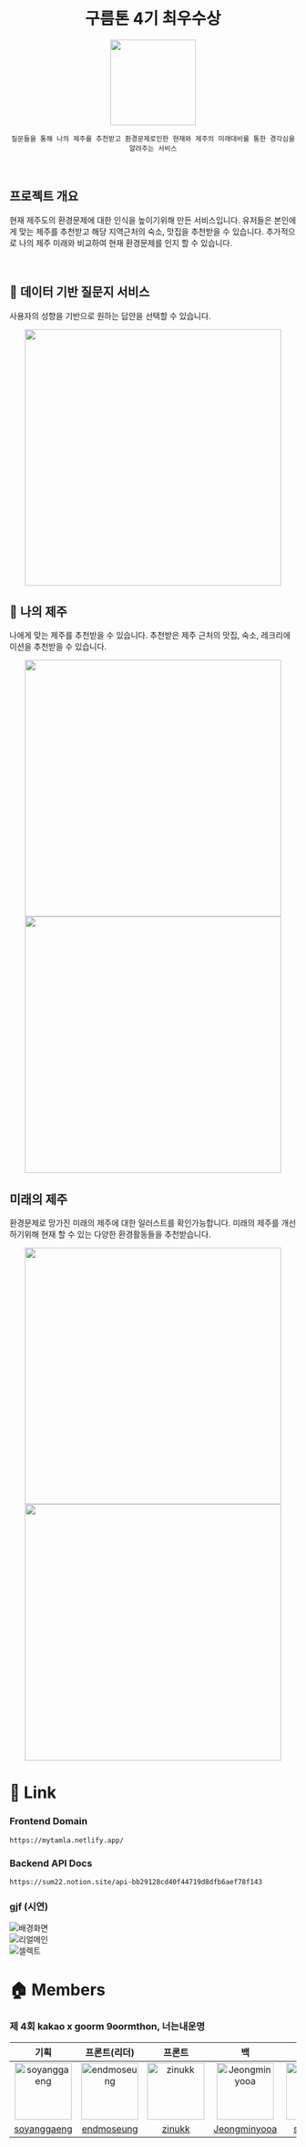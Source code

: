 <div align="center">

# **구름톤 4기 최우수상**

<img src="https://user-images.githubusercontent.com/103626175/209896642-0076c096-f6d9-4ee3-8013-13dddb3ae36b.png" width="150px"><br>

    질문들을 통해 나의 제주를 추천받고 환경문제로인한 현재와 제주의 미래대비를 통한 경각심을 알려주는 서비스

</div>

<br>

## 프로젝트 개요

현재 제주도의 환경문제에 대한 인식을 높이기위해 만든 서비스입니다.
유저들은 본인에게 맞는 제주를 추천받고 해당 지역근처의 숙소, 맛집을 추천받을 수 있습니다. 추가적으로 나의 제주 미래와 비교하여 현재 환경문제를 인지 할 수 있습니다.

<br/>

## 📍 데이터 기반 질문지 서비스

사용자의 성향을 기반으로 원하는 답안을 선택할 수 있습니다.

<p align="center"><img src="https://user-images.githubusercontent.com/103626175/209898173-ca1add7b-007f-4a42-a3a2-b6051a81501e.png" height="450px"> </p>

## 📑 나의 제주

나에게 맞는 제주를 추천받을 수 있습니다.
추천받은 제주 근처의 맛집, 숙소, 레크리에이션을 추천받을 수 있습니다.

<p align="center">
<img src="https://user-images.githubusercontent.com/103626175/209898248-ebc7f676-f241-4551-bd83-34c328ac9e70.png" height="450px">  
<img src="https://user-images.githubusercontent.com/103626175/209898262-17175f35-d781-4c35-ba41-d800be76354b.png" height="450px">  
</p>

## 미래의 제주

환경문제로 망가진 미래의 제주에 대한 일러스트를 확인가능합니다.
미래의 제주를 개선하기위해 현재 할 수 있는 다양한 환경활동들을 추천받습니다.

<p align="center">
<img src="https://user-images.githubusercontent.com/103626175/209898322-53e0d28c-a3fd-4656-85b8-a22c7b0bd829.png" height="450px">  
<img src="https://user-images.githubusercontent.com/103626175/209898384-0c96545d-90f8-4ef3-b6ac-d95b883fc993.png" height="450px">  
</p>

# 📎 Link

### Frontend Domain

`https://mytamla.netlify.app/`

### Backend API Docs

`https://sum22.notion.site/api-bb29128cd40f44719d8dfb6aef78f143`

### gjf (시연)

![배경화면](https://user-images.githubusercontent.com/103626175/209897331-b9ed7ff7-ef2c-48c0-9e95-b969ca1820d9.gif)<br>
![리얼메인](https://user-images.githubusercontent.com/103626175/209897333-b8491109-f0d1-46b1-9dbf-b958832548f7.gif)<br>
![셀렉트](https://user-images.githubusercontent.com/103626175/209897354-109ac71e-c046-4f4d-a30b-1ec2b72b3049.gif)<br>

# 🏠 Members

### 제 4회 kakao x goorm 9oormthon, 너는내운명

|                                                        기획                                                        |                                                프론트(리더)                                                 |                                                 프론트                                                 |                                                      백                                                      |                                                 디자이너                                                 |
| :----------------------------------------------------------------------------------------------------------------: | :---------------------------------------------------------------------------------------------------------: | :----------------------------------------------------------------------------------------------------: | :----------------------------------------------------------------------------------------------------------: | :------------------------------------------------------------------------------------------------------: |
| <img src="https://avatars.githubusercontent.com/u/102569551?s=100&v=4" alt="soyanggaeng" width="100" height="100"> | <img src="https://avatars.githubusercontent.com/u/103626175?v=4" alt="endmoseung" width="100" height="100"> | <img src="https://avatars.githubusercontent.com/u/97172321?v=4" alt="zinukk" width="100" height="100"> | <img src="https://avatars.githubusercontent.com/u/78305431?v=4" alt="Jeongminyooa" width="100" height="100"> | <img src="https://avatars.githubusercontent.com/u/121597854?v=4" alt="sumsum2" width="100" height="100"> |
|                                   [soyanggaeng](https://github.com/soyanggaeng)                                    |                          [endmoseung](https://github.com/endmoseung?tab=following)                          |                                  [zinukk](https://github.com/zinukk)                                   |                               [Jeongminyooa](https://github.com/Jeongminyooa)                                |                                  [sumsum2](https://github.com/sumsum2)                                   |
